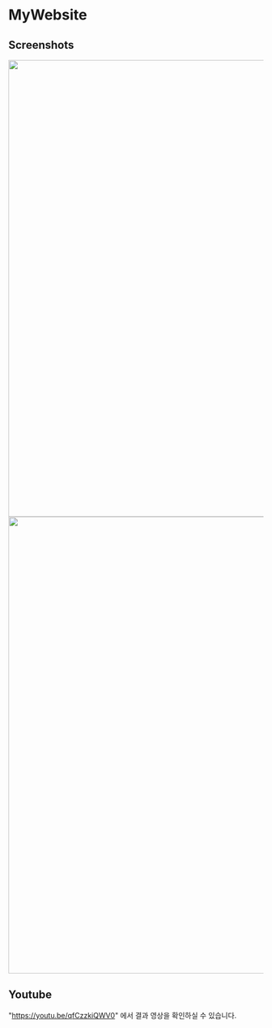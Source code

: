 # MyWebsite

Screenshots
------------
<div>
<img width="900" src="https://user-images.githubusercontent.com/39117025/72429923-5a8ce900-37d4-11ea-9190-774870da9fc5.png">
<img width="900" src="https://user-images.githubusercontent.com/39117025/72429710-eeaa8080-37d3-11ea-8e34-a05cf6d758fd.png">
</div>

Youtube
--------
"https://youtu.be/qfCzzkiQWV0" 에서 결과 영상을 확인하실 수 있습니다.
